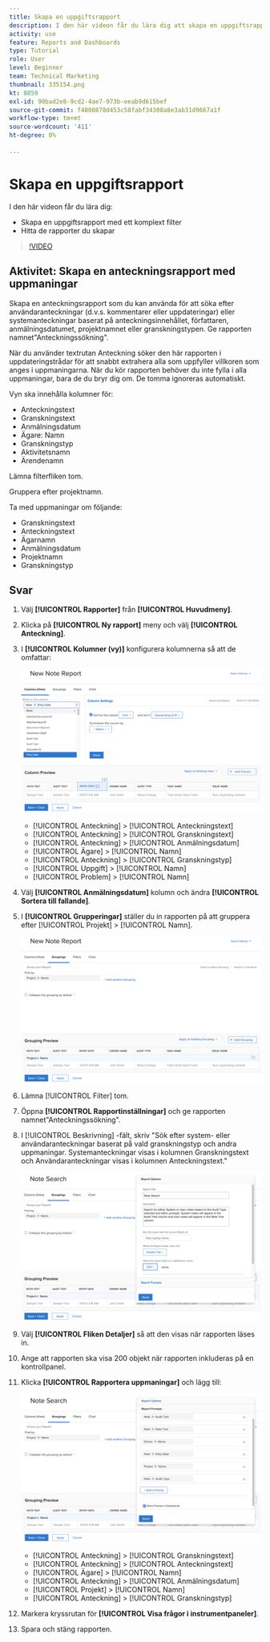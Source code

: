 ```yaml
---
title: Skapa en uppgiftsrapport
description: I den här videon får du lära dig att skapa en uppgiftsrapport med ett komplext filter och hitta de rapporter du skapar i [!DNL  Workfront].
activity: use
feature: Reports and Dashboards
type: Tutorial
role: User
level: Beginner
team: Technical Marketing
thumbnail: 335154.png
kt: 8859
exl-id: 90bad2e8-9cd2-4ae7-973b-eeab9d615bef
source-git-commit: f4000878d453c58fabf34308a8e3ab31d9667a1f
workflow-type: tm+mt
source-wordcount: '411'
ht-degree: 0%

---
```


# Skapa en uppgiftsrapport

I den här videon får du lära dig:

* Skapa en uppgiftsrapport med ett komplext filter
* Hitta de rapporter du skapar

>[!VIDEO](https://video.tv.adobe.com/v/335154/?quality=12)

## Aktivitet: Skapa en anteckningsrapport med uppmaningar

Skapa en anteckningsrapport som du kan använda för att söka efter användaranteckningar (d.v.s. kommentarer eller uppdateringar) eller systemanteckningar baserat på anteckningsinnehållet, författaren, anmälningsdatumet, projektnamnet eller granskningstypen. Ge rapporten namnet&quot;Anteckningssökning&quot;.

När du använder textrutan Anteckning söker den här rapporten i uppdateringstrådar för att snabbt extrahera alla som uppfyller villkoren som anges i uppmaningarna. När du kör rapporten behöver du inte fylla i alla uppmaningar, bara de du bryr dig om. De tomma ignoreras automatiskt.

Vyn ska innehålla kolumner för:

* Anteckningstext
* Granskningstext
* Anmälningsdatum
* Ägare: Namn
* Granskningstyp
* Aktivitetsnamn
* Ärendenamn

Lämna filterfliken tom.

Gruppera efter projektnamn.

Ta med uppmaningar om följande:

* Granskningstext
* Anteckningstext
* Ägarnamn
* Anmälningsdatum
* Projektnamn
* Granskningstyp

## Svar

1. Välj **[!UICONTROL Rapporter]** från **[!UICONTROL Huvudmeny]**.
1. Klicka på **[!UICONTROL Ny rapport]** meny och välj **[!UICONTROL Anteckning]**.
1. I **[!UICONTROL Kolumner (vy)]** konfigurera kolumnerna så att de omfattar:

   ![En bild av skärmen för att skapa anteckningsrapportkolumner](assets/note-report-columns.png)

   * [!UICONTROL Anteckning] > [!UICONTROL Anteckningstext]
   * [!UICONTROL Anteckning] > [!UICONTROL Granskningstext]
   * [!UICONTROL Anteckning] > [!UICONTROL Anmälningsdatum]
   * [!UICONTROL Ägare] > [!UICONTROL Namn]
   * [!UICONTROL Anteckning] > [!UICONTROL Granskningstyp]
   * [!UICONTROL Uppgift] > [!UICONTROL Namn]
   * [!UICONTROL Problem] > [!UICONTROL Namn]

1. Välj **[!UICONTROL Anmälningsdatum]** kolumn och ändra **[!UICONTROL Sortera till fallande]**.
1. I **[!UICONTROL Grupperingar]** ställer du in rapporten på att gruppera efter [!UICONTROL Projekt] > [!UICONTROL Namn].

   ![En bild av skärmen för att skapa rapportgrupperingar för anteckningar](assets/note-report-groupings.png)

1. Lämna [!UICONTROL Filter] tom.
1. Öppna **[!UICONTROL Rapportinställningar]** och ge rapporten namnet&quot;Anteckningssökning&quot;.
1. I [!UICONTROL Beskrivning] -fält, skriv &quot;Sök efter system- eller användaranteckningar baserat på vald granskningstyp och andra uppmaningar. Systemanteckningar visas i kolumnen Granskningstext och Användaranteckningar visas i kolumnen Anteckningstext.&quot;

   ![En bild av skärmen för att skapa inställningar för anteckningsrapporter](assets/note-report-report-options.png)

1. Välj **[!UICONTROL Fliken Detaljer]** så att den visas när rapporten läses in.
1. Ange att rapporten ska visa 200 objekt när rapporten inkluderas på en kontrollpanel.
1. Klicka **[!UICONTROL Rapportera uppmaningar]** och lägg till:

   ![En bild av skärmen för att skapa anteckningsrapportmeddelanden](assets/note-report-report-prompts.png)

   * [!UICONTROL Anteckning] > [!UICONTROL Granskningstext]
   * [!UICONTROL Anteckning] > [!UICONTROL Anteckningstext]
   * [!UICONTROL Ägare] > [!UICONTROL Namn]
   * [!UICONTROL Anteckning] > [!UICONTROL Anmälningsdatum]
   * [!UICONTROL Projekt] > [!UICONTROL Namn]
   * [!UICONTROL Anteckning] > [!UICONTROL Granskningstyp]

1. Markera kryssrutan för **[!UICONTROL Visa frågor i instrumentpaneler]**.
1. Spara och stäng rapporten.
